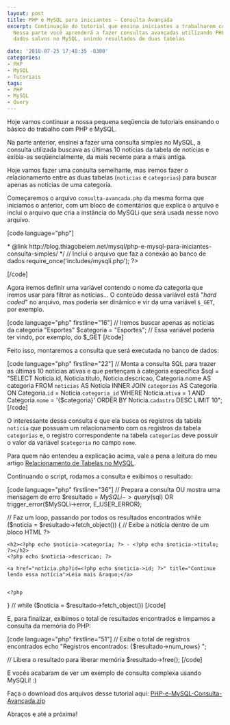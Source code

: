 ```yaml
---
layout: post
title: PHP e MySQL para iniciantes – Consulta Avançada
excerpt: Continuação do tutorial que ensina iniciantes a trabalharem com PHP e MySQL.
  Nessa parte você aprenderá a fazer consultas avançadas utilizando PHP para acessar
  dados salvos no MySQL, unindo resultados de duas tabelas

date: '2010-07-25 17:48:35 -0300'
categories:
- PHP
- MySQL
- Tutoriais
tags:
- PHP
- MySQL
- Query
---
```

Hoje vamos continuar a nossa pequena seqüencia de tutoriais ensinando o básico do trabalho com PHP e MySQL.

Na parte anterior, ensinei a fazer uma consulta simples no MySQL, a consulta utilizada buscava as últimas 10 notícias da tabela de notícias e exibia-as seqüencialmente, da mais recente para a mais antiga.

Hoje vamos fazer uma consulta semelhante, mas iremos fazer o relacionamento entre as duas tabelas (<code>noticias</code> e <code>categorias</code>) para buscar apenas as notícias de uma categoria.

Começaremos o arquivo <code>consulta-avancada.php</code> da mesma forma que iniciamos o anterior, com um bloco de comentários que explica o arquivo e inclui o arquivo que cria a instância do MySQLi que será usada nesse novo arquivo.


[code language="php"]
<?php
/**
 * PHP e MySQL para iniciantes
 *
 * Arquivo com um exemplo de consulta avançada ao banco de dados MySQL
 *
 * PHP 5+, MySQL 4.1+
 *
 * @author Thiago Belem <contato@thiagobelem.net>
 * @link http://blog.thiagobelem.net/mysql/php-e-mysql-para-iniciantes-consulta-simples/
 */

// Inclui o arquivo que faz a conexão ao banco de dados
require_once('includes/mysqli.php');

?>
[/code]

Agora iremos definir uma variável contendo o nome da categoria que iremos usar para filtrar as notícias... O conteúdo dessa variável está "<em>hard coded</em>" no arquivo, mas poderia ser dinâmico e vir da uma variável <code>$_GET</code>, por exemplo.


[code language="php" firstline="16"]
// Iremos buscar apenas as notícias da categoria "Esportes"
$categoria = "Esportes"; // Essa variável poderia ter vindo, por exemplo, do $_GET
[/code]

Feito isso, montaremos a consulta que será executada no banco de dados:


[code language="php" firstline="22"]
// Monta a consulta SQL para trazer as últimas 10 notícias ativas e que pertençam à categoria específica
$sql = "SELECT
			Noticia.id, Noticia.titulo, Noticia.descricao,
			Categoria.nome AS categoria
		FROM `noticias` AS Noticia
			INNER JOIN `categorias` AS Categoria
				ON Categoria.`id` = Noticia.`categoria_id`
		WHERE
			Noticia.`ativa` = 1
			AND
			Categoria.`nome` = '{$categoria}'
		ORDER BY Noticia.`cadastro` DESC
		LIMIT 10";
[/code]

O interessante dessa consulta é que ela busca os registros da tabela <code>noticia</code> que possuam um relacionamento com os registros da tabela <code>categorias</code> e, o registro correspondente na tabela <code>categorias</code> deve possuir o valor da variável <code>$categoria</code> no campo <code>nome</code>.

Para quem não entendeu a explicação acima, vale a pena a leitura do meu artigo <a title="Relacionamento de Tabelas no MySQL" href="/relacionamento-de-tabelas-no-mysql">Relacionamento de Tabelas no MySQL</a>.

Continuando o script, rodamos a consulta e exibimos o resultado:


[code language="php" firstline="36"]
// Prepara a consulta OU mostra uma mensagem de erro
$resultado = $MySQLi->query($sql) OR trigger_error($MySQLi->error, E_USER_ERROR);

// Faz um loop, passando por todos os resultados encontrados
while ($noticia = $resultado->fetch_object()) {
	// Exibe a notícia dentro de um bloco HTML
	?>

	<h2><?php echo $noticia->categoria; ?> - <?php echo $noticia->titulo; ?></h2>
	<?php echo $noticia->descricao; ?>

	<a href="noticia.php?id=<?php echo $noticia->id; ?>" title="Continue lendo essa notícia">Leia mais &raquo;</a>


	<?php
} // while ($noticia = $resultado->fetch_object())
[/code]

E, para finalizar, exibimos o total de resultados encontrados e limpamos a consulta da memória do PHP:


[code language="php" firstline="51"]
// Exibe o total de registros encontrados
echo "Registros encontrados: {$resultado->num_rows}
";

// Libera o resultado para liberar memória
$resultado->free();
[/code]

E vocês acabaram de ver um exemplo de consulta complexa usando MySQLi! :)

Faça o download dos arquivos desse tutorial aqui: <a href="/arquivos/2010/07/PHP-e-MySQL-Consulta-Avançada.zip">PHP-e-MySQL-Consulta-Avançada.zip</a>

Abraços e até a próxima!

